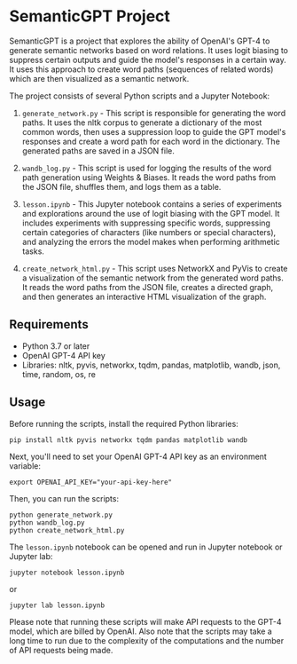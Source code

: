 # SemanticGPT Project

SemanticGPT is a project that explores the ability of OpenAI's GPT-4 to generate semantic networks based on word relations. It uses logit biasing to suppress certain outputs and guide the model's responses in a certain way. It uses this approach to create word paths (sequences of related words) which are then visualized as a semantic network.

The project consists of several Python scripts and a Jupyter Notebook:

1. `generate_network.py` - This script is responsible for generating the word paths. It uses the nltk corpus to generate a dictionary of the most common words, then uses a suppression loop to guide the GPT model's responses and create a word path for each word in the dictionary. The generated paths are saved in a JSON file.

2. `wandb_log.py` - This script is used for logging the results of the word path generation using Weights & Biases. It reads the word paths from the JSON file, shuffles them, and logs them as a table.

3. `lesson.ipynb` - This Jupyter notebook contains a series of experiments and explorations around the use of logit biasing with the GPT model. It includes experiments with suppressing specific words, suppressing certain categories of characters (like numbers or special characters), and analyzing the errors the model makes when performing arithmetic tasks.

4. `create_network_html.py` - This script uses NetworkX and PyVis to create a visualization of the semantic network from the generated word paths. It reads the word paths from the JSON file, creates a directed graph, and then generates an interactive HTML visualization of the graph.

## Requirements
- Python 3.7 or later
- OpenAI GPT-4 API key
- Libraries: nltk, pyvis, networkx, tqdm, pandas, matplotlib, wandb, json, time, random, os, re

## Usage

Before running the scripts, install the required Python libraries:

```
pip install nltk pyvis networkx tqdm pandas matplotlib wandb
```

Next, you'll need to set your OpenAI GPT-4 API key as an environment variable:

```
export OPENAI_API_KEY="your-api-key-here"
```

Then, you can run the scripts:

```
python generate_network.py
python wandb_log.py
python create_network_html.py
```

The `lesson.ipynb` notebook can be opened and run in Jupyter notebook or Jupyter lab:

```
jupyter notebook lesson.ipynb
```

or

```
jupyter lab lesson.ipynb
```

Please note that running these scripts will make API requests to the GPT-4 model, which are billed by OpenAI. Also note that the scripts may take a long time to run due to the complexity of the computations and the number of API requests being made.

